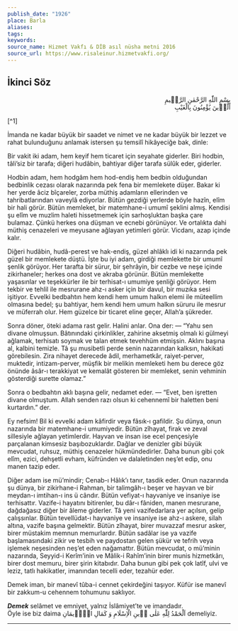 ```yaml
---
publish_date: "1926"
place: Barla
aliases: 
tags: 
keywords:
source_name: Hizmet Vakfı & DİB asıl nüsha metni 2016
source_url: https://www.risaleinur.hizmetvakfi.org/
---
```


## İkinci Söz

<p class="arabic" dir="rtl">بِسْمِ اللّٰهِ الرَّحْمٰنِ الرَّحٖيمِ<br/>اَلَّذٖينَ يُؤْمِنُونَ بِالْغَيْبِ</p>
[^1]

İmanda ne kadar büyük bir saadet ve nimet ve ne kadar büyük bir lezzet ve rahat bulunduğunu anlamak istersen şu temsilî hikâyeciğe bak, dinle:

Bir vakit iki adam, hem keyif hem ticaret için seyahate giderler. Biri hodbin, tâli’siz bir tarafa; diğeri hudâbin, bahtiyar diğer tarafa sülûk eder, giderler.

Hodbin adam, hem hodgâm hem hod-endiş hem bedbin olduğundan bedbinlik cezası olarak nazarında pek fena bir memlekete düşer. Bakar ki her yerde âciz bîçareler, zorba müthiş adamların ellerinden ve tahribatlarından vaveylâ ediyorlar. Bütün gezdiği yerlerde böyle hazîn, elîm bir hali görür. Bütün memleket, bir matemhane-i umumî şeklini almış. Kendisi şu elîm ve muzlim haleti hissetmemek için sarhoşluktan başka çare bulamaz. Çünkü herkes ona düşman ve ecnebi görünüyor. Ve ortalıkta dahi müthiş cenazeleri ve meyusane ağlayan yetimleri görür. Vicdanı, azap içinde kalır.

Diğeri hudâbin, hudâ-perest ve hak-endiş, güzel ahlâklı idi ki nazarında pek güzel bir memlekete düştü. İşte bu iyi adam, girdiği memlekette bir umumî şenlik görüyor. Her tarafta bir sürur, bir şehrâyin, bir cezbe ve neşe içinde zikirhaneler; herkes ona dost ve akraba görünür. Bütün memlekette yaşasınlar ve teşekkürler ile bir terhisat-ı umumiye şenliği görüyor. Hem tekbir ve tehlil ile mesrurane ahz-ı asker için bir davul, bir muzıka sesi işitiyor. Evvelki bedbahtın hem kendi hem umum halkın elemi ile müteellim olmasına bedel; şu bahtiyar, hem kendi hem umum halkın süruru ile mesrur ve müferrah olur. Hem güzelce bir ticaret eline geçer, Allah’a şükreder.

Sonra döner, öteki adama rast gelir. Halini anlar. Ona der:
— “Yahu sen divane olmuşsun. Bâtınındaki çirkinlikler, zahirine aksetmiş olmalı ki gülmeyi ağlamak, terhisatı soymak ve talan etmek tevehhüm etmişsin. Aklını başına al, kalbini temizle. Tâ şu musibetli perde senin nazarından kalksın, hakikati görebilesin. Zira nihayet derecede âdil, merhametkâr, raiyet-perver, muktedir, intizam-perver, müşfik bir melikin memleketi hem bu derece göz önünde âsâr-ı terakkiyat ve kemalât gösteren bir memleket, senin vehminin gösterdiği surette olamaz.”

Sonra o bedbahtın aklı başına gelir, nedamet eder.
— “Evet, ben işretten divane olmuştum. Allah senden razı olsun ki cehennemî bir haletten beni kurtardın.” der.

Ey nefsim! Bil ki evvelki adam kâfirdir veya fâsık-ı gafildir. Şu dünya, onun nazarında bir matemhane-i umumiyedir. Bütün zîhayat, firak ve zeval sillesiyle ağlayan yetimlerdir. Hayvan ve insan ise ecel pençesiyle parçalanan kimsesiz başıbozuklardır. Dağlar ve denizler gibi büyük mevcudat, ruhsuz, müthiş cenazeler hükmündedirler. Daha bunun gibi çok elîm, ezici, dehşetli evham, küfründen ve dalaletinden neş’et edip, onu manen tazip eder.

Diğer adam ise mü’mindir; Cenab-ı Hâlık’ı tanır, tasdik eder. Onun nazarında şu dünya, bir zikirhane-i Rahman, bir talimgâh-ı beşer ve hayvan ve bir meydan-ı imtihan-ı ins ü cândır. Bütün vefiyat-ı hayvaniye ve insaniye ise terhisattır. Vazife-i hayatını bitirenler, bu dâr-ı fâniden, manen mesrurane, dağdağasız diğer bir âleme giderler. Tâ yeni vazifedarlara yer açılsın, gelip çalışsınlar. Bütün tevellüdat-ı hayvaniye ve insaniye ise ahz-ı askere, silah altına, vazife başına gelmektir. Bütün zîhayat, birer muvazzaf mesrur asker, birer müstakim memnun memurlardır. Bütün sadâlar ise ya vazife başlamasındaki zikir ve tesbih ve paydostan gelen şükür ve tefrih veya işlemek neşesinden neş’et eden nağamattır. Bütün mevcudat, o mü’minin nazarında, Seyyid-i Kerîm’inin ve Mâlik-i Rahîm’inin birer munis hizmetkârı, birer dost memuru, birer şirin kitabıdır. Daha bunun gibi pek çok latîf, ulvi ve leziz, tatlı hakikatler, imanından tecelli eder, tezahür eder.

Demek iman, bir manevî tûba-i cennet çekirdeğini taşıyor. Küfür ise manevî bir zakkum-u cehennem tohumunu saklıyor.

***Demek*** selâmet ve emniyet, yalnız İslâmiyet’te ve imandadır. <br>Öyle ise biz daima <span class="arabic" dir="rtl">اَلْحَمْدُ لِلّٰهِ عَلٰى دٖينِ الْاِسْلَامِ وَ كَمَالِ الْاٖيمَانِ</span> demeliyiz.

***
[^1]: “O takvâ sahipleri öyle kimselerdir ki, gayba iman ederler.” Bakara Sûresi, 2:3